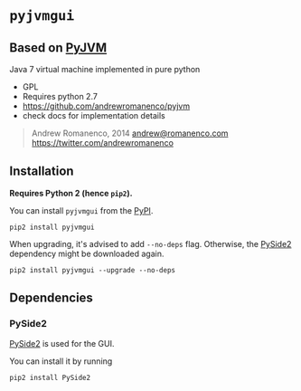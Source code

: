 # `pyjvmgui`

## Based on [PyJVM](https://github.com/andrewromanenco/pyjvm)
Java 7 virtual machine implemented in pure python

- GPL
- Requires python 2.7
- https://github.com/andrewromanenco/pyjvm
- check docs for implementation details

> Andrew Romanenco, 2014
> andrew@romanenco.com
> https://twitter.com/andrewromanenco

## Installation

**Requires Python 2 (hence `pip2`).**

You can install `pyjvmgui` from the [PyPI](https://pypi.org/project/pyjvmgui/).

```
pip2 install pyjvmgui
```

When upgrading, it's advised to add `--no-deps` flag. Otherwise, the [PySide2](###PySide2) dependency might be downloaded again.

```
pip2 install pyjvmgui --upgrade --no-deps
```

## Dependencies

### PySide2

[PySide2](https://wiki.qt.io/Qt_for_Python) is used for the GUI.

You can install it by running

```
pip2 install PySide2
```
